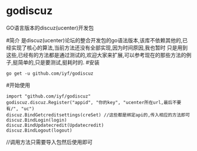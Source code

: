 godiscuz
========

GO语言版本的discuz(ucenter)开发包

#简介
 是discuz(ucenter)论坛的整合开发包的go语法版本,该库不依赖其他的,已经实现了核心的算法,当前方法还没有全部实现,因为时间原因,我也暂时
只是用到这些,已经有的方法都是通过测试的,欢迎大家来扩展,可以参考现在的那些方法的例子,挺简单的,只是要测试,挺耗时的.
#安装

    go get -u github.com/iyf/godiscuz
#开始使用

    import "github.com/iyf/godiscuz"
    godiscuz.discuz.Register("appid", "你的key", "ucenter所在url,最后不要有/", "uc")
    discuz.BindGetcreditsettings(creSet) //这些都是绑定api的,传入相应的方法即可
    discuz.BindLogin(login)
    discuz.BindUpdatecredit(Updatecredit)
    discuz.BindLogout(logout)
   //调用方法只需要导入包然后使用即可
